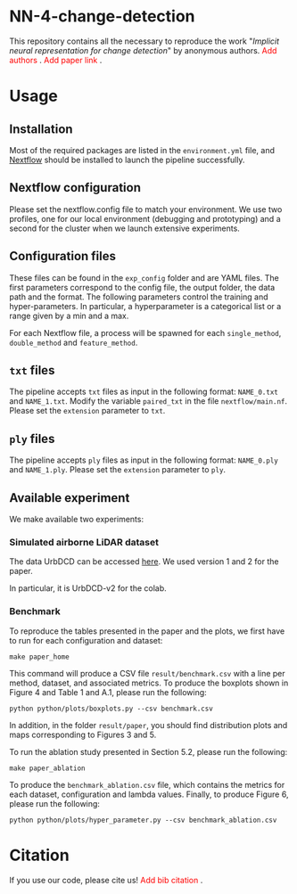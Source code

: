 # NN-4-change-detection

This repository contains all the necessary to reproduce the work "*Implicit neural representation for change detection*" by anonymous authors.
<span style="color:red"> Add authors </span>.
<span style="color:red"> Add paper link </span>.

<!-- You can find the paper [here](not working) (UNPUBLISHED). -->

# Usage

## Installation
Most of the required packages are listed in the `environment.yml` file, and [Nextflow](https://www.nextflow.io/) should be installed to launch the pipeline successfully.

## Nextflow configuration
Please set the nextflow.config file to match your environment.
We use two profiles, one for our local environment (debugging and prototyping) and a second for the cluster when we launch extensive experiments.
## Configuration files

These files can be found in the `exp_config` folder and are YAML files.
The first parameters correspond to the config file, the output folder, the data path and the format.
The following parameters control the training and hyper-parameters.
In particular, a hyperparameter is a categorical list or a range given by a min and a max.

For each Nextflow file, a process will be spawned for each `single_method`, `double_method` and `feature_method`.


## `txt` files

The pipeline accepts `txt` files as input in the following format: `NAME_0.txt` and `NAME_1.txt`.
Modify the variable `paired_txt` in the file `nextflow/main.nf`.
Please set the `extension` parameter to `txt`.

## `ply` files

The pipeline accepts `ply` files as input in the following format: `NAME_0.ply` and `NAME_1.ply`.
Please set the `extension` parameter to `ply`.

## Available experiment

We make available two experiments:

### Simulated airborne LiDAR dataset

The data UrbDCD can be accessed [here](https://ieee-dataport.org/open-access/urb3dcd-urban-point-clouds-simulated-dataset-3d-change-detection). We used version 1 and 2 for the paper.

In particular, it is UrbDCD-v2 for the colab.
### Benchmark
To reproduce the tables presented in the paper and the plots, we first have to run for each configuration and dataset:
```
make paper_home
```
This command will produce a CSV file `result/benchmark.csv` with a line per method, dataset, and associated metrics.
To produce the boxplots shown in Figure 4 and Table 1 and A.1, please run the following:
```
python python/plots/boxplots.py --csv benchmark.csv
```
In addition, in the folder `result/paper`, you should find distribution plots and maps corresponding to Figures 3 and 5.

To run the ablation study presented in Section 5.2, please run the following:
```
make paper_ablation
```
To produce the `benchmark_ablation.csv` file, which contains the metrics for each dataset, configuration and lambda values.
Finally, to produce Figure 6, please run the following:
```
python python/plots/hyper_parameter.py --csv benchmark_ablation.csv
```

# Citation
If you use our code, please cite us!
<span style="color:red"> Add bib citation </span>.
